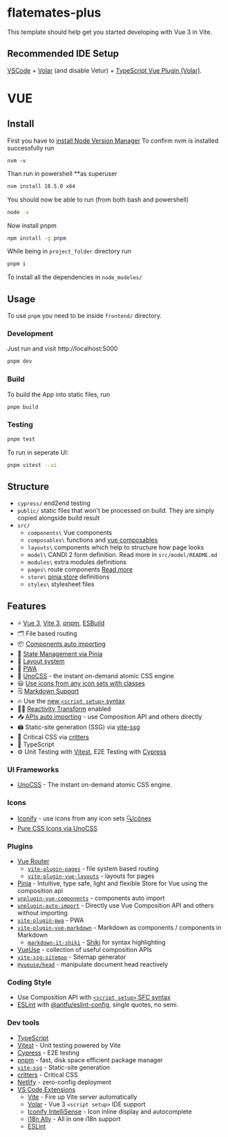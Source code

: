 # flatemates-plus

This template should help get you started developing with Vue 3 in Vite.

## Recommended IDE Setup

[VSCode](https://code.visualstudio.com/) + [Volar](https://marketplace.visualstudio.com/items?itemName=Vue.volar) (and disable Vetur) + [TypeScript Vue Plugin (Volar)](https://marketplace.visualstudio.com/items?itemName=Vue.vscode-typescript-vue-plugin).

# VUE

## Install

First you have to [install Node Version Manager](https://www.geeksforgeeks.org/how-to-install-and-use-nvm-on-windows/)
To confirm nvm is installed successfully run

```shell
nvm -v
```

Than run in powershell \*\*as superuser

```bash
nvm install 18.5.0 x64
```

You should now be able to run (from both bash and powershell)

```bash
node -v
```

Now install pnpm

```bash
npm install -g pnpm
```

While being in `project_folder` directory run

```bash
pnpm i
```

To install all the dependencies in `node_modeles/`

## Usage

To use `pnpm` you need to be inside `frontend/` directory.

### Development

Just run and visit http://localhost:5000

```bash
pnpm dev
```

### Build

To build the App into static files, run

```bash
pnpm build
```

### Testing

```bash
pnpm test
```

To run in seperate UI:

```bash
pnpm vitest --ui
```

## Structure

-   `cypress/` end2end testing
-   `public/` static files that won't be processed on build. They are simply copied alongside build result
-   `src/`
    -   `components\` Vue components
    -   `composables\` functions and [vue composables](https://vuejs.org/guide/reusability/composables.html)
    -   `layouts\` components which help to structure how page looks
    -   `model\` CANDI 2 form definition. Read more in `src/model/README.md`
    -   `modules\` extra modules definitions
    -   `pages\` route components [Read more](https://github.com/hannoeru/vite-plugin-pages)
    -   `store\` [pinia store](https://pinia.vuejs.org/core-concepts/) definitions
    -   `styles\` stylesheet files

## Features

-   ⚡️ [Vue 3](https://github.com/vuejs/core), [Vite 3](https://github.com/vitejs/vite), [pnpm](https://pnpm.io/), [ESBuild](https://github.com/evanw/esbuild)
-   🗂 File based routing
-   📦 [Components auto importing](./src/components)
-   🍍 [State Management via Pinia](https://pinia.vuejs.org/)
-   📑 [Layout system](./src/layouts)
-   📲 [PWA](https://github.com/antfu/vite-plugin-pwa)
-   🎨 [UnoCSS](https://github.com/antfu/unocss) - the instant on-demand atomic CSS engine
-   😃 [Use icons from any icon sets with classes](https://github.com/antfu/unocss/tree/main/packages/preset-icons)
-   🗒 [Markdown Support](https://github.com/antfu/vite-plugin-vue-markdown)
-   🔥 Use the [new `<script setup>` syntax](https://github.com/vuejs/rfcs/pull/227)
-   🤙🏻 [Reactivity Transform](https://vuejs.org/guide/extras/reactivity-transform.html) enabled
-   📥 [APIs auto importing](https://github.com/antfu/unplugin-auto-import) - use Composition API and others directly
-   🖨 Static-site generation (SSG) via [vite-ssg](https://github.com/antfu/vite-ssg)
-   🦔 Critical CSS via [critters](https://github.com/GoogleChromeLabs/critters)
-   🦾 TypeScript
-   ⚙️ Unit Testing with [Vitest](https://github.com/vitest-dev/vitest), E2E Testing with [Cypress](https://cypress.io/)

### UI Frameworks

-   [UnoCSS](https://github.com/antfu/unocss) - The instant on-demand atomic CSS engine.

### Icons

-   [Iconify](https://iconify.design) - use icons from any icon sets [🔍Icônes](https://icones.netlify.app/)
-   [Pure CSS Icons via UnoCSS](https://github.com/antfu/unocss/tree/main/packages/preset-icons)

### Plugins

-   [Vue Router](https://github.com/vuejs/router)
    -   [`vite-plugin-pages`](https://github.com/hannoeru/vite-plugin-pages) - file system based routing
    -   [`vite-plugin-vue-layouts`](https://github.com/JohnCampionJr/vite-plugin-vue-layouts) - layouts for pages
-   [Pinia](https://pinia.esm.dev) - Intuitive, type safe, light and flexible Store for Vue using the composition api
-   [`unplugin-vue-components`](https://github.com/antfu/unplugin-vue-components) - components auto import
-   [`unplugin-auto-import`](https://github.com/antfu/unplugin-auto-import) - Directly use Vue Composition API and others without importing
-   [`vite-plugin-pwa`](https://github.com/antfu/vite-plugin-pwa) - PWA
-   [`vite-plugin-vue-markdown`](https://github.com/antfu/vite-plugin-vue-markdown) - Markdown as components / components in Markdown
    -   [`markdown-it-shiki`](https://github.com/antfu/markdown-it-shiki) - [Shiki](https://github.com/shikijs/shiki) for syntax highlighting
-   [VueUse](https://github.com/antfu/vueuse) - collection of useful composition APIs
-   [`vite-ssg-sitemap`](https://github.com/jbaubree/vite-ssg-sitemap) - Sitemap generator
-   [`@vueuse/head`](https://github.com/vueuse/head) - manipulate document head reactively

### Coding Style

-   Use Composition API with [`<script setup>` SFC syntax](https://github.com/vuejs/rfcs/pull/227)
-   [ESLint](https://eslint.org/) with [@antfu/eslint-config](https://github.com/antfu/eslint-config), single quotes, no semi.

### Dev tools

-   [TypeScript](https://www.typescriptlang.org/)
-   [Vitest](https://github.com/vitest-dev/vitest) - Unit testing powered by Vite
-   [Cypress](https://cypress.io/) - E2E testing
-   [pnpm](https://pnpm.js.org/) - fast, disk space efficient package manager
-   [`vite-ssg`](https://github.com/antfu/vite-ssg) - Static-site generation
-   [critters](https://github.com/GoogleChromeLabs/critters) - Critical CSS
-   [Netlify](https://www.netlify.com/) - zero-config deployment
-   [VS Code Extensions](./.vscode/extensions.json)
    -   [Vite](https://marketplace.visualstudio.com/items?itemName=antfu.vite) - Fire up Vite server automatically
    -   [Volar](https://marketplace.visualstudio.com/items?itemName=Vue.volar) - Vue 3 `<script setup>` IDE support
    -   [Iconify IntelliSense](https://marketplace.visualstudio.com/items?itemName=antfu.iconify) - Icon inline display and autocomplete
    -   [i18n Ally](https://marketplace.visualstudio.com/items?itemName=lokalise.i18n-ally) - All in one i18n support
    -   [ESLint](https://marketplace.visualstudio.com/items?itemName=dbaeumer.vscode-eslint)
